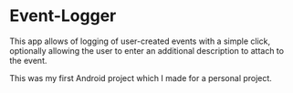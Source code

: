 # Event-Logger

This app allows of logging of user-created events with a simple click, optionally allowing the user to enter an additional description to attach to the event.

This was my first Android project which I made for a personal project.

